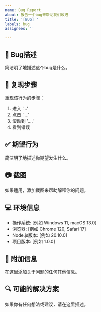 ```yaml
---
name: Bug Report
about: 报告一个bug来帮助我们改进
title: '[BUG] '
labels: bug
assignees: ''

---
```


## 🐛 Bug描述
简洁明了地描述这个bug是什么。

## 🔄 复现步骤
重现该行为的步骤：
1. 进入 '...'
2. 点击 '....'
3. 滚动到 '....'
4. 看到错误

## ✅ 期望行为
简洁明了地描述你期望发生什么。

## 📷 截图
如果适用，添加截图来帮助解释你的问题。

## 💻 环境信息
 - 操作系统: [例如 Windows 11, macOS 13.0]
 - 浏览器: [例如 Chrome 120, Safari 17]
 - Node.js版本: [例如 20.10.0]
 - 项目版本: [例如 1.0.0]

## 📝 附加信息
在这里添加关于问题的任何其他信息。

## 🔍 可能的解决方案
如果你有任何想法或建议，请在这里描述。